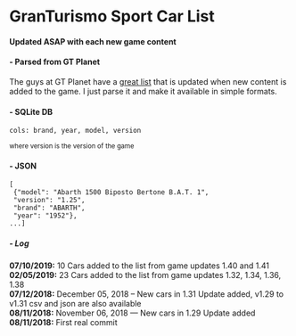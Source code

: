 # GranTurismo Sport Car List
#### Updated ASAP with each new game content

#### - Parsed from GT Planet
The guys at GT Planet have a [great list](https://www.gtplanet.net/gran-turismo-sport-car-list/) that is updated when new content is added to the game. I just parse it and make it available in simple formats.


#### - SQLite DB

    cols: brand, year, model, version
<small>where version is the version of the game</small>

#### - JSON

    [
     {"model": "Abarth 1500 Biposto Bertone B.A.T. 1", 
     "version": "1.25", 
     "brand": "ABARTH", 
     "year": "1952"}, 
    ...]

##### - Log

**07/10/2019:** 10 Cars added to the list from  game updates 1.40 and 1.41  
**02/05/2019:** 23 Cars added to the list from  game updates 1.32, 1.34, 1.36, 1.38  
**07/12/2018:** December 05, 2018 – New cars in 1.31 Update added, v1.29 to v1.31 csv and json are also available  
**08/11/2018:** November 06, 2018 — New cars in 1.29 Update added  
**08/11/2018:** First real commit  
